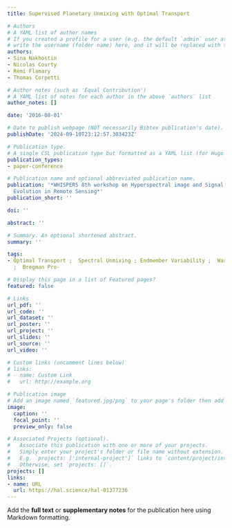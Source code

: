 ```yaml
---
title: Supervised Planetary Unmixing with Optimal Transport

# Authors
# A YAML list of author names
# If you created a profile for a user (e.g. the default `admin` user at `content/authors/admin/`), 
# write the username (folder name) here, and it will be replaced with their full name and linked to their profile.
authors:
- Sina Nakhostin
- Nicolas Courty
- Rémi Flamary
- Thomas Corpetti

# Author notes (such as 'Equal Contribution')
# A YAML list of notes for each author in the above `authors` list
author_notes: []

date: '2016-08-01'

# Date to publish webpage (NOT necessarily Bibtex publication's date).
publishDate: '2024-09-10T23:12:57.303423Z'

# Publication type.
# A single CSL publication type but formatted as a YAML list (for Hugo requirements).
publication_types:
- paper-conference

# Publication name and optional abbreviated publication name.
publication: '*WHISPERS 8th workshop on Hyperspectral image and Signal Processing:
  Evolution in Remote Sensing*'
publication_short: ''

doi: ''

abstract: ''

# Summary. An optional shortened abstract.
summary: ''

tags:
- Optimal Transport ;  Spectral Unmixing ; Endmember Variability ;  Wassertein Distance
  ;  Bregman Pro-

# Display this page in a list of Featured pages?
featured: false

# Links
url_pdf: ''
url_code: ''
url_dataset: ''
url_poster: ''
url_project: ''
url_slides: ''
url_source: ''
url_video: ''

# Custom links (uncomment lines below)
# links:
# - name: Custom Link
#   url: http://example.org

# Publication image
# Add an image named `featured.jpg/png` to your page's folder then add a caption below.
image:
  caption: ''
  focal_point: ''
  preview_only: false

# Associated Projects (optional).
#   Associate this publication with one or more of your projects.
#   Simply enter your project's folder or file name without extension.
#   E.g. `projects: ['internal-project']` links to `content/project/internal-project/index.md`.
#   Otherwise, set `projects: []`.
projects: []
links:
- name: URL
  url: https://hal.science/hal-01377236
---
```


Add the **full text** or **supplementary notes** for the publication here using Markdown formatting.
